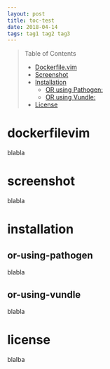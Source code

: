 ```yaml
---
layout: post
title: toc-test
date: 2018-04-14
tags: tag1 tag2 tag3
---
```


> Table of Contents
> * [Dockerfile.vim](#dockerfilevim)
> * [Screenshot](#screenshot)
> * [Installation](#installation)
>    * [OR using Pathogen:](#or-using-pathogen)
>    * [OR using Vundle:](#or-using-vundle)
> * [License](#license)

# dockerfilevim

blabla

# screenshot

blabla

# installation

## or-using-pathogen

blabla

## or-using-vundle

blabla

# license

blalba
